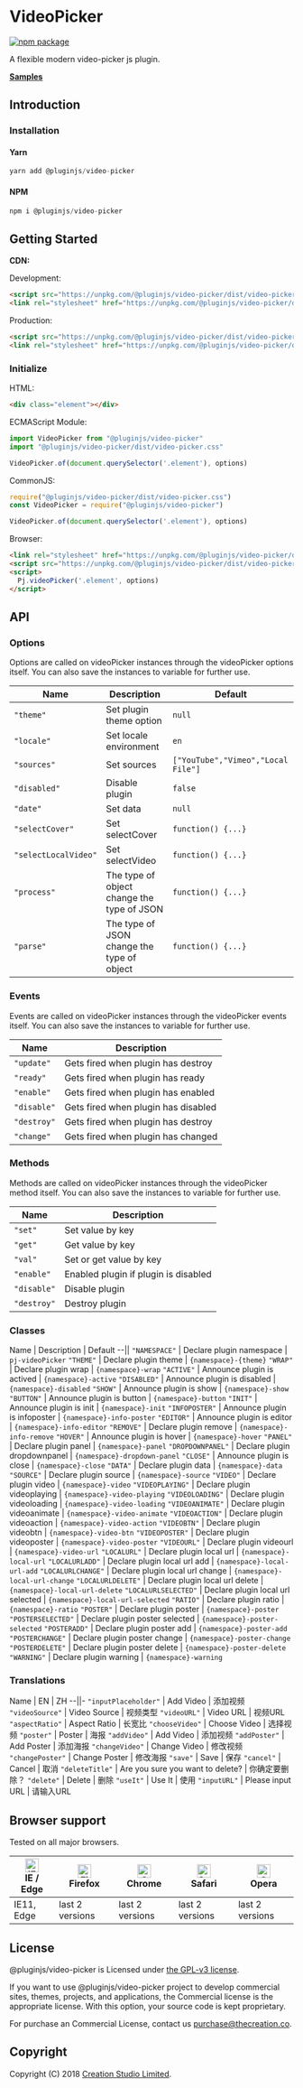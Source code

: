 # VideoPicker

[![npm package](https://img.shields.io/npm/v/@pluginjs/video-picker.svg)](https://www.npmjs.com/package/@pluginjs/video-picker)

A flexible modern video-picker js plugin.

**[Samples](https://codesandbox.io/s/github/pluginjs/pluginjs/tree/master/modules/videoPicker/samples)**

## Introduction

### Installation

#### Yarn

```javascript
yarn add @pluginjs/video-picker
```

#### NPM

```javascript
npm i @pluginjs/video-picker
```

## Getting Started

**CDN:**

Development:

```html
<script src="https://unpkg.com/@pluginjs/video-picker/dist/video-picker.js"></script>
<link rel="stylesheet" href="https://unpkg.com/@pluginjs/video-picker/dist/video-picker.css">
```

Production:

```html
<script src="https://unpkg.com/@pluginjs/video-picker/dist/video-picker.min.js"></script>
<link rel="stylesheet" href="https://unpkg.com/@pluginjs/video-picker/dist/video-picker.min.css">
```

### Initialize

HTML:

```html
<div class="element"></div>
```

ECMAScript Module:

```javascript
import VideoPicker from "@pluginjs/video-picker"
import "@pluginjs/video-picker/dist/video-picker.css"

VideoPicker.of(document.querySelector('.element'), options)
```

CommonJS:

```javascript
require("@pluginjs/video-picker/dist/video-picker.css")
const VideoPicker = require("@pluginjs/video-picker")

VideoPicker.of(document.querySelector('.element'), options)
```

Browser:

```html
<link rel="stylesheet" href="https://unpkg.com/@pluginjs/video-picker/dist/video-picker.css">
<script src="https://unpkg.com/@pluginjs/video-picker/dist/video-picker.js"></script>
<script>
  Pj.videoPicker('.element', options)
</script>
```

## API

### Options

Options are called on videoPicker instances through the videoPicker options itself.
You can also save the instances to variable for further use.

Name | Description | Default
--|--|--
`"theme"` | Set plugin theme option | `null`
`"locale"` | Set locale environment | `en`
`"sources"` | Set sources | `["YouTube","Vimeo","Local File"]`
`"disabled"` | Disable plugin | `false`
`"date"` | Set data | `null`
`"selectCover"` | Set selectCover | `function() {...}`
`"selectLocalVideo"` | Set selectVideo | `function() {...}`
`"process"` | The type of object change the type of JSON | `function() {...}`
`"parse"` | The type of JSON change the type of object | `function() {...}`

### Events

Events are called on videoPicker instances through the videoPicker events itself.
You can also save the instances to variable for further use.

Name | Description
--|--
`"update"` | Gets fired when plugin has destroy
`"ready"` | Gets fired when plugin has ready
`"enable"` | Gets fired when plugin has enabled
`"disable"` | Gets fired when plugin has disabled
`"destroy"` | Gets fired when plugin has destroy
`"change"` | Gets fired when plugin has changed

### Methods

Methods are called on videoPicker instances through the videoPicker method itself.
You can also save the instances to variable for further use.

Name | Description
--|--
`"set"` | Set value by key
`"get"` | Get value by key
`"val"` | Set or get value by key
`"enable"` | Enabled plugin if plugin is disabled
`"disable"` | Disable plugin
`"destroy"` | Destroy plugin

### Classes

Name | Description | Default
--||
`"NAMESPACE"` | Declare plugin namespace | `pj-videoPicker`
`"THEME"` | Declare plugin theme | `{namespace}-{theme}`
`"WRAP"` | Declare plugin wrap | `{namespace}-wrap`
`"ACTIVE"` | Announce plugin is actived | `{namespace}-active`
`"DISABLED"` | Announce plugin is disabled | `{namespace}-disabled`
`"SHOW"` | Announce plugin is show | `{namespace}-show`
`"BUTTON"` | Announce plugin is button | `{namespace}-button`
`"INIT"` | Announce plugin is init | `{namespace}-init`
`"INFOPOSTER"` | Announce plugin is infoposter | `{namespace}-info-poster`
`"EDITOR"` | Announce plugin is editor | `{namespace}-info-editor`
`"REMOVE"` | Declare plugin remove | `{namespace}-info-remove`
`"HOVER"` | Announce plugin is hover | `{namespace}-hover`
`"PANEL"` | Declare plugin panel | `{namespace}-panel`
`"DROPDOWNPANEL"` | Declare plugin dropdownpanel | `{namespace}-dropdown-panel`
`"CLOSE"` | Announce plugin is close | `{namespace}-close`
`"DATA"` | Declare plugin data | `{namespace}-data`
`"SOURCE"` | Declare plugin source | `{namespace}-source`
`"VIDEO"` | Declare plugin video | `{namespace}-video`
`"VIDEOPLAYING"` | Declare plugin videoplaying | `{namespace}-video-playing`
`"VIDEOLOADING"` | Declare plugin videoloading | `{namespace}-video-loading`
`"VIDEOANIMATE"` | Declare plugin videoanimate | `{namespace}-video-animate`
`"VIDEOACTION"` | Declare plugin videoaction | `{namespace}-video-action`
`"VIDEOBTN"` | Declare plugin videobtn | `{namespace}-video-btn`
`"VIDEOPOSTER"` | Declare plugin videoposter | `{namespace}-video-poster`
`"VIDEOURL"` | Declare plugin videourl | `{namespace}-video-url`
`"LOCALURL"` | Declare plugin local url | `{namespace}-local-url`
`"LOCALURLADD"` | Declare plugin local url add | `{namespace}-local-url-add`
`"LOCALURLCHANGE"` | Declare plugin local url change | `{namespace}-local-url-change`
`"LOCALURLDELETE"` | Declare plugin local url delete | `{namespace}-local-url-delete`
`"LOCALURLSELECTED"` | Declare plugin local url selected | `{namespace}-local-url-selected`
`"RATIO"` | Declare plugin ratio | `{namespace}-ratio`
`"POSTER"` | Declare plugin poster | `{namespace}-poster`
`"POSTERSELECTED"` | Declare plugin poster selected | `{namespace}-poster-selected`
`"POSTERADD"` | Declare plugin poster add | `{namespace}-poster-add`
`"POSTERCHANGE"` | Declare plugin poster change | `{namespace}-poster-change`
`"POSTERDELETE"` | Declare plugin poster delete | `{namespace}-poster-delete`
`"WARNING"` | Declare plugin warning | `{namespace}-warning`

### Translations

Name | EN | ZH
--||-
`"inputPlaceholder"` | Add Video | 添加视频
`"videoSource"` | Video Source | 视频类型
`"videoURL"` | Video URL | 视频URL
`"aspectRatio"` | Aspect Ratio | 长宽比
`"chooseVideo"` | Choose Video | 选择视频
`"poster"` | Poster | 海报
`"addVideo"` | Add Video | 添加视频
`"addPoster"` | Add Poster | 添加海报
`"changeVideo"` | Change Video | 修改视频
`"changePoster"` | Change Poster | 修改海报
`"save"` | Save | 保存
`"cancel"` | Cancel | 取消
`"deleteTitle"` | Are you sure you want to delete? | 你确定要删除？
`"delete"` | Delete | 删除
`"useIt"` | Use It | 使用
`"inputURL"` | Please input URL | 请输入URL

## Browser support

Tested on all major browsers.

| [<img src="https://raw.githubusercontent.com/alrra/browser-logos/master/src/edge/edge_48x48.png" alt="IE / Edge" width="24px" height="24px" />](http://godban.github.io/browsers-support-badges/)</br>IE / Edge | [<img src="https://raw.githubusercontent.com/alrra/browser-logos/master/src/firefox/firefox_48x48.png" alt="Firefox" width="24px" height="24px" />](http://godban.github.io/browsers-support-badges/)</br>Firefox | [<img src="https://raw.githubusercontent.com/alrra/browser-logos/master/src/chrome/chrome_48x48.png" alt="Chrome" width="24px" height="24px" />](http://godban.github.io/browsers-support-badges/)</br>Chrome | [<img src="https://raw.githubusercontent.com/alrra/browser-logos/master/src/safari/safari_48x48.png" alt="Safari" width="24px" height="24px" />](http://godban.github.io/browsers-support-badges/)</br>Safari | [<img src="https://raw.githubusercontent.com/alrra/browser-logos/master/src/opera/opera_48x48.png" alt="Opera" width="24px" height="24px" />](http://godban.github.io/browsers-support-badges/)</br>Opera |
| --------- | --------- | --------- | --------- | --------- |
| IE11, Edge| last 2 versions| last 2 versions| last 2 versions| last 2 versions|

## License

@pluginjs/video-picker is Licensed under [the GPL-v3 license](LICENSE).

If you want to use @pluginjs/video-picker project to develop commercial sites, themes, projects, and applications, the Commercial license is the appropriate license. With this option, your source code is kept proprietary.

For purchase an Commercial License, contact us purchase@thecreation.co.

## Copyright

Copyright (C) 2018 [Creation Studio Limited](creationstudio.com).